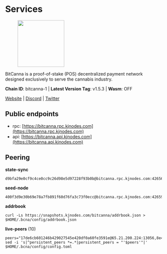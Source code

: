 # Services

<figure><img src="https://raw.githubusercontent.com/kj89/testnet_manuals/main/pingpub/logos/bitcanna.png" width="150" alt=""><figcaption></figcaption></figure>

BitCanna is a proof-of-stake (POS) decentralized payment network designed exclusively to serve the cannabis industry. 

**Chain ID**: bitcanna-1 | **Latest Version Tag**: v1.5.3 | **Wasm**: OFF

[Website](https://www.bitcanna.io) | [Discord](https://discord.gg/9AVrzaVQvs) | [Twitter](https://twitter.com/BitCannaGlobal)


## Public endpoints

* rpc: [https://bitcanna.rpc.kjnodes.com](https://bitcanna.rpc.kjnodes.com)
* api: [https://bitcanna.api.kjnodes.com](https://bitcanna.api.kjnodes.com)

## Peering

**state-sync**

```
d9bfa29e0cf9c4ce0cc9c26d98e5d97228f93b0b@bitcanna.rpc.kjnodes.com:42656
```

**seed-node**

```
400f3d9e30b69e78a7fb891f60d76fa3c73f0ecc@bitcanna.rpc.kjnodes.com:42659
```

**addrbook**
```
curl -Ls https://snapshots.kjnodes.com/bitcanna/addrbook.json > $HOME/.bcna/config/addrbook.json
```

**live-peers** (10)
```
peers="17de6cb601246b429027545e420df0a60fe3591e@65.21.200.224:13056,8e4e1f1e087c76c71c64e477e95495833da82aa2@135.181.173.137:26656,be87c9abf1c54e1cc2f37e68d21fcd61679abb4c@65.21.196.90:46656,d2247f7b919f0781c90ee61958d7044665a22d38@169.155.169.55:26656,b15c0fade5fc0a354b4ac3fd9cdd8a716cddd24a@136.144.182.191:26656,d9bfa29e0cf9c4ce0cc9c26d98e5d97228f93b0b@65.109.88.38:42656,dd4d3c0de38aa0575436c34c237b33bc0dda3ef2@142.132.158.93:13056,07c829cf936db34be61143fabb09541d05aea899@65.108.98.124:64206,d7322625044ad733bce4178dc397b2b9b5f68b41@43.153.27.130:26656,7eba6089dd06147b7993979f901d212e722c21c3@24.158.14.212:36656"
sed -i 's|^persistent_peers *=.*|persistent_peers = "'$peers'"|' $HOME/.bcna/config/config.toml
```
